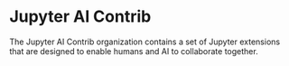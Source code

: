 # Jupyter AI Contrib

The Jupyter AI Contrib organization contains a set of Jupyter extensions that are designed to enable humans and AI to collaborate together.
